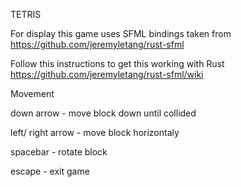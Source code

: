TETRIS

For display this game uses SFML bindings taken from https://github.com/jeremyletang/rust-sfml 

Follow this instructions to get this working with Rust https://github.com/jeremyletang/rust-sfml/wiki

Movement

down arrow - move block down until collided

left/ right arrow - move block horizontaly

spacebar - rotate block

escape - exit game
